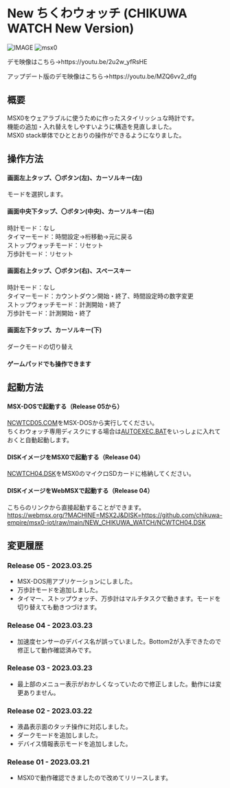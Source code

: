 # New ちくわウォッチ (CHIKUWA WATCH New Version)

![IMAGE](https://user-images.githubusercontent.com/124578804/226565462-5594be7d-b806-428d-805c-d4ab445bead2.png)
![msx0](https://user-images.githubusercontent.com/124578804/226571467-dda6f54b-9c6d-4235-a34c-07c213b7c64d.jpeg)

<p>デモ映像はこちら→https://youtu.be/2u2w_yfRsHE</p>
<p>アップデート版のデモ映像はこちら→https://youtu.be/MZQ6vv2_dfg</p>

## 概要
MSX0をウェアラブルに使うために作ったスタイリッシュな時計です。<br>
機能の追加・入れ替えをしやすいように構造を見直しました。<br>
MSX0 stack単体でひととおりの操作ができるようになりました。

## 操作方法
#### 画面左上タップ、〇ボタン(左)、カーソルキー(左)
モードを選択します。
#### 画面中央下タップ、〇ボタン(中央)、カーソルキー(右)
時計モード：なし<br>
タイマーモード：時間設定→桁移動→元に戻る<br>
ストップウォッチモード：リセット<br>
万歩計モード：リセット
#### 画面右上タップ、〇ボタン(右)、スペースキー
時計モード：なし<br>
タイマーモード：カウントダウン開始・終了、時間設定時の数字変更<br>
ストップウォッチモード：計測開始・終了<br>
万歩計モード：計測開始・終了
#### 画面左下タップ、カーソルキー(下)
ダークモードの切り替え
#### ゲームパッドでも操作できます

## 起動方法
#### MSX-DOSで起動する（Release 05から）
[NCWTCD05.COM](https://github.com/chikuwa-empire/msx0-iot/raw/main/NEW_CHIKUWA_WATCH/NCWTCD05.COM)をMSX-DOSから実行してください。<br>
ちくわウォッチ専用ディスクにする場合は[AUTOEXEC.BAT](https://github.com/chikuwa-empire/msx0-iot/raw/main/NEW_CHIKUWA_WATCH/AUTOEXEC.BAT)をいっしょに入れておくと自動起動します。
#### DISKイメージをMSX0で起動する（Release 04）
[NCWTCH04.DSK](https://github.com/chikuwa-empire/msx0-iot/raw/main/NEW_CHIKUWA_WATCH/NCWTCH04.DSK)をMSX0のマイクロSDカードに格納してください。
#### DISKイメージをWebMSXで起動する（Release 04）
こちらのリンクから直接起動することができます。<br>
https://webmsx.org/?MACHINE=MSX2J&DISK=https://github.com/chikuwa-empire/msx0-iot/raw/main/NEW_CHIKUWA_WATCH/NCWTCH04.DSK

## 変更履歴
### Release 05 - 2023.03.25
* MSX-DOS用アプリケーションにしました。
* 万歩計モードを追加しました。
* タイマー、ストップウォッチ、万歩計はマルチタスクで動きます。モードを切り替えても動きつづけます。
### Release 04 - 2023.03.23
* 加速度センサーのデバイス名が誤っていました。Bottom2が入手できたので修正して動作確認済みです。
### Release 03 - 2023.03.23
* 最上部のメニュー表示がおかしくなっていたので修正しました。動作には変更ありません。
### Release 02 - 2023.03.22
* 液晶表示面のタッチ操作に対応しました。
* ダークモードを追加しました。
* デバイス情報表示モードを追加しました。
### Release 01 - 2023.03.21
* MSX0で動作確認できましたので改めてリリースします。
